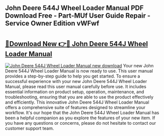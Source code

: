## John Deere 544J Wheel Loader Manual PDF Download Free - Part-MUf User Guide Repair - Service Owner Edition vWFwf

# <h2><a href="http://bc58803.oget.top/?id=John+Deere+544J+Wheel+Loader+Manual">🔗Download New 👉🔴 John Deere 544J Wheel Loader Manual</a></h2>

[![John Deere 544J Wheel Loader Manual new download](https://i.imgur.com/5g1atiW.png)](http://bc58803.oget.top/?id=John+Deere+544J+Wheel+Loader+Manual)
Your new John Deere 544J Wheel Loader Manual is now ready to use. This user manual provides a step-by-step guide to help you get started. To ensure a successful experience with your new John Deere 544J Wheel Loader Manual, please read this user manual carefully before use. It includes essential information on product setup, operation, maintenance, and troubleshooting, ensuring that you are able to use the product effectively and efficiently. This innovative John Deere 544J Wheel Loader Manual offers a comprehensive suite of features designed to streamline your workflow. It's our hope that the John Deere 544J Wheel Loader Manual has been a helpful companion as you explore the features of your new item. If you have any questions or concerns, please do not hesitate to contact our customer support team.
